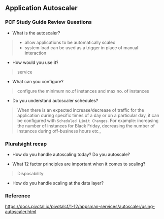 ## Application Autoscaler

### PCF Study Guide Review Questions

- What is the autoscaler?

> - allow applications to be automatically scaled
> - system load can be used as a trigger in place of manual interaction

- How would you use it?
> service

- What can you configure?

> configure the minimum no.of instances and max no. of instances

- Do you understand autoscaler schedules?
> When there is an expected increase/decrease of traffic for the application during specific times of a day or on a particular day, it can be configured with `Scheduled Limit Changes`. For example: increasing the number of instances for Black Friday, decreasing the number of instances during off-business hours etc.,

### Pluralsight recap

- How do you handle autoscaling today? Do you autoscale?

- What 12 factor principles are important when it comes to scaling?

> Disposability

- How do you handle scaling at the data layer?

> 

### Reference

https://docs.pivotal.io/pivotalcf/1-12/appsman-services/autoscaler/using-autoscaler.html

